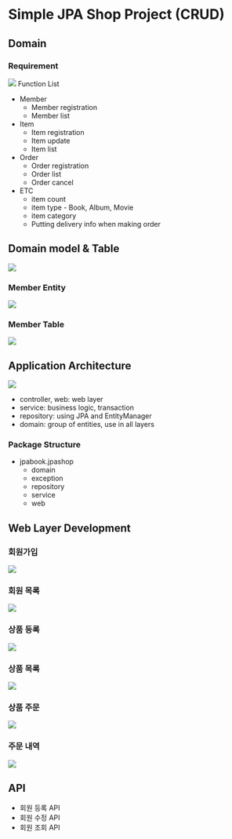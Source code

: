 # Simple JPA Shop Project (CRUD)

## Domain

### Requirement
![](img/Screenshot%202023-06-29%20at%203.53.26%20PM.png)
Function List
- Member
	- Member registration
	- Member list
- Item
	- Item registration
	- Item update
	- Item list
- Order
	- Order registration
	- Order list
	- Order cancel
- ETC
	- item count
	- item type - Book, Album, Movie
	- item category
	- Putting delivery info when making order

## Domain model & Table
![](img/Screenshot%202023-06-29%20at%204.01.45%20PM.png)

### Member Entity
![](img/Screenshot%202023-06-29%20at%204.02.30%20PM.png)

### Member Table
![](img/Screenshot%202023-06-29%20at%204.03.07%20PM.png)

## Application Architecture
![](img/Screenshot%202023-06-29%20at%204.03.36%20PM.png)
- controller, web: web layer
- service: business logic, transaction
- repository: using JPA and EntityManager
- domain: group of entities, use in all layers

### Package Structure
- jpabook.jpashop
	- domain
	- exception
	- repository
	- service
	- web

## Web Layer Development

### 회원가입
![](img/Screenshot%202023-06-29%20at%204.06.40%20PM.png)

### 회원 목록
![](img/Screenshot%202023-06-29%20at%204.09.58%20PM.png)

### 상품 등록
![](img/Screenshot%202023-06-29%20at%204.10.18%20PM.png)

### 상품 목록
![](img/Screenshot%202023-06-29%20at%204.10.57%20PM.png)

### 상품 주문
![](img/Screenshot%202023-06-29%20at%204.11.32%20PM.png)

### 주문 내역
![](img/Screenshot%202023-06-29%20at%204.12.29%20PM.png)

## API
- 회원 등록 API
- 회원 수정 API
- 회원 조회 API